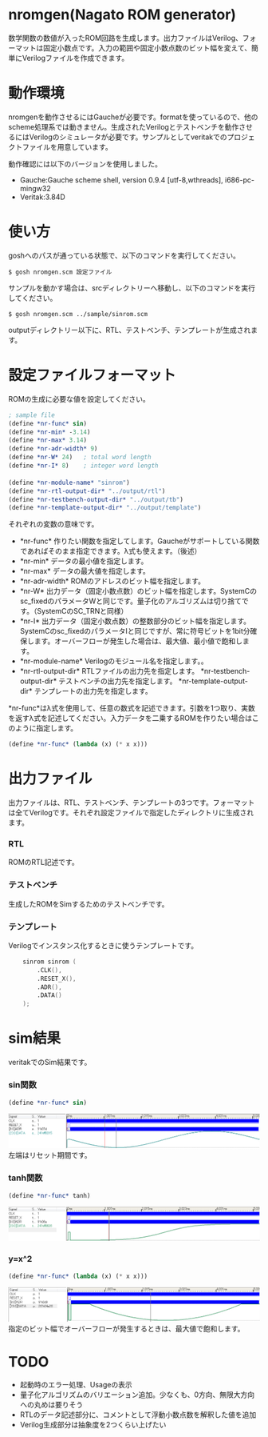 # nromgen(Nagato ROM generator)
数学関数の数値が入ったROM回路を生成します。出力ファイルはVerilog、フォーマットは固定小数点です。入力の範囲や固定小数点数のビット幅を変えて、簡単にVerilogファイルを作成できます。

# 動作環境
nromgenを動作させるにはGaucheが必要です。formatを使っているので、他のscheme処理系では動きません。生成されたVerilogとテストベンチを動作させるにはVerilogのシミュレータが必要です。サンプルとしてveritakでのプロジェクトファイルを用意しています。

動作確認には以下のバージョンを使用しました。
- Gauche:Gauche scheme shell, version 0.9.4 [utf-8,wthreads], i686-pc-mingw32
- Veritak:3.84D

# 使い方
goshへのパスが通っている状態で、以下のコマンドを実行してください。
```
$ gosh nromgen.scm 設定ファイル
```
サンプルを動かす場合は、srcディレクトリーへ移動し、以下のコマンドを実行してください。
```
$ gosh nromgen.scm ../sample/sinrom.scm
```
outputディレクトリー以下に、RTL、テストベンチ、テンプレートが生成されます。


# 設定ファイルフォーマット
ROMの生成に必要な値を設定してください。

```scheme
; sample file
(define *nr-func* sin)
(define *nr-min* -3.14)
(define *nr-max* 3.14)
(define *nr-adr-width* 9)
(define *nr-W* 24)   ; total word length
(define *nr-I* 8)    ; integer word length

(define *nr-module-name* "sinrom")
(define *nr-rtl-output-dir* "../output/rtl")
(define *nr-testbench-output-dir* "../output/tb")
(define *nr-template-output-dir* "../output/template")

```
それぞれの変数の意味です。

- \*nr-func\* 作りたい関数を指定してします。Gaucheがサポートしている関数であればそのまま指定できます。λ式も使えます。（後述）
- \*nr-min\* データの最小値を指定します。
- \*nr-max\* データの最大値を指定します。
- \*nr-adr-width\* ROMのアドレスのビット幅を指定します。
- \*nr-W\* 出力データ（固定小数点数）のビット幅を指定します。SystemCのsc_fixedのパラメータWと同じです。量子化のアルゴリズムは切り捨てです。（SystemCのSC_TRNと同様）
- \*nr-I\* 出力データ（固定小数点数）の整数部分のビット幅を指定します。SystemCのsc_fixedのパラメータIと同じですが、常に符号ビットを1bit分確保します。オーバーフローが発生した場合は、最大値、最小値で飽和します。
- \*nr-module-name\* Verilogのモジュール名を指定します。。
- \*nr-rtl-output-dir\* RTLファイルの出力先を指定します。
\*nr-testbench-output-dir\* テストベンチの出力先を指定します。
\*nr-template-output-dir\* テンプレートの出力先を指定します。

\*nr-func\*はλ式を使用して、任意の数式を記述できます。引数を1つ取り、実数を返すλ式を記述してください。入力データを二乗するROMを作りたい場合はこのように指定します。

```scheme
(define *nr-func* (lambda (x) (* x x)))
```

# 出力ファイル
出力ファイルは、RTL、テストベンチ、テンプレートの3つです。フォーマットは全てVerilogです。それぞれ設定ファイルで指定したディレクトリに生成されます。

### RTL
ROMのRTL記述です。

### テストベンチ
生成したROMをSimするためのテストベンチです。

### テンプレート
Verilogでインスタンス化するときに使うテンプレートです。
```verilog
	sinrom sinrom (
		.CLK(),
		.RESET_X(),
		.ADR(),
		.DATA()
	);

```

# sim結果
veritakでのSim結果です。
### sin関数

```scheme
(define *nr-func* sin)
```
![sin](https://github.com/natsutan/nromgen/blob/master/img/sin.png)
左端はリセット期間です。

### tanh関数
```scheme
(define *nr-func* tanh)
```
![tanh](https://github.com/natsutan/nromgen/blob/master/img/tanh.png)

### y=x^2
```scheme
(define *nr-func* (lambda (x) (* x x)))
```
![parabora](https://github.com/natsutan/nromgen/blob/master/img/parabo.png)
指定のビット幅でオーバーフローが発生するときは、最大値で飽和します。

# TODO
- 起動時のエラー処理、Usageの表示
- 量子化アルゴリズムのバリエーション追加。少なくも、0方向、無限大方向への丸めは要りそう
- RTLのデータ記述部分に、コメントとして浮動小数点数を解釈した値を追加
- Verilog生成部分は抽象度を2つくらい上げたい


